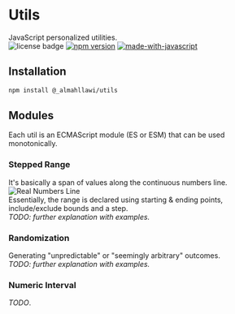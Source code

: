 # Utils
JavaScript personalized utilities.  
![license badge](https://img.shields.io/badge/License-MIT-blue)
[![npm version](https://img.shields.io/npm/v/@_almahllawi/utils.svg?style=flat)](https://nodejs.org/download/)
[![made-with-javascript](https://img.shields.io/badge/Made%20with-JavaScript-1f425f.svg)](https://www.javascript.com)

## Installation
```sh
npm install @_almahllawi/utils
```

## Modules
Each util is an ECMAScript module (ES or ESM) that can be used monotonically.

### Stepped Range
It's basically a span of values along the continuous numbers line.  
![Real Numbers Line](https://images.houseofmath.com/overleaf-assets/images/s4_tallinjen1eng.svg)  
Essentially, the range is declared using starting & ending points, include/exclude bounds and a step.  
_TODO: further explanation with examples._

### Randomization
Generating "unpredictable" or "seemingly arbitrary" outcomes.  
_TODO: further explanation with examples._

### Numeric Interval
_TODO_.

